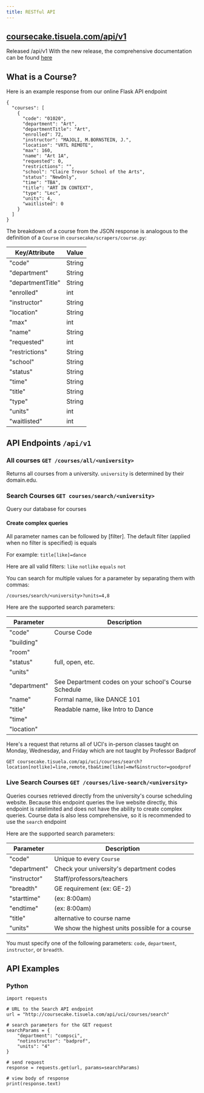 ```yaml
---
title: RESTful API
---
```

## [coursecake.tisuela.com/api/v1](https://coursecake.tisuela.com/api/v1)
Released /api/v1
With the new release, the comprehensive documentation can be found [here](https://coursecake.tisuela.com/api/v1)


## What is a Course?
Here is an example response from our online Flask API endpoint
```
{
  "courses": [
    {
      "code": "01020",
      "department": "Art",
      "departmentTitle": "Art",
      "enrolled": 72,
      "instructor": "MAJOLI, M.BORNSTEIN, J.",
      "location": "VRTL REMOTE",
      "max": 160,
      "name": "Art 1A",
      "requested": 0,
      "restrictions": "",
      "school": "Claire Trevor School of the Arts",
      "status": "NewOnly",
      "time": "TBA",
      "title": "ART IN CONTEXT",
      "type": "Lec",
      "units": 4,
      "waitlisted": 0
    }
  ]
}
```

The breakdown of a course from the JSON response is analogous to the definition of a `Course` in `coursecake/scrapers/course.py`:

Key/Attribute | Value
--- | ---
"code" | String
"department" | String       
"departmentTitle" | String
"enrolled" | int
"instructor" | String
"location" | String
"max" | int
"name" | String
"requested" | int
"restrictions" | String
"school" | String
"status" | String
"time" | String
"title" | String
"type" | String
"units" | int
"waitlisted" | int

## API Endpoints `/api/v1`

### All courses `GET /courses/all/<university>`
Returns all courses from a university.
`university` is determined by their domain.edu.

### Search Courses `GET courses/search/<university>`
Query our database for courses


#### Create complex queries
All parameter names can be followed by [filter].
The default filter (applied when no filter is specified) is equals

For example:
```title[like]=dance```

Here are all valid filters:
`like`
`notlike`
`equals`
`not`

You can search for multiple values for a parameter by separating them with commas:
```
/courses/search/<university>?units=4,8
```

Here are the supported search parameters:

Parameter |  Description
--- | ---
"code" | Course Code
"building" |
"room" | 
"status" | full, open, etc.
"units" | 
"department" | See Department codes on your school's Course Schedule
"name" | Formal name, like DANCE 101
"title" | Readable name, like Intro to Dance
"time" | 
"location" | 


Here's a request that returns all of UCI's in-person classes taught on Monday, Wednesday, and Friday which are not taught by Professor Badprof
```
GET coursecake.tisuela.com/api/uci/courses/search?location[notlike]=line,remote,tba&time[like]=mwf&instructor=goodprof
```

### Live Search Courses `GET /courses/live-search/<university>`
Queries courses retrieved directly from the university's course scheduling website.
Because this endpoint queries the live website directly, this endpoint is ratelimited and does not have the ability to create complex queries. Course data is also less comprehensive, so it is recommended to use the `search` endpoint

Here are the supported search parameters:

Parameter | Description
--- | --- 
"code" | Unique to every `Course`
"department" | Check your university's department codes      
"instructor" | Staff/professors/teachers
"breadth" | GE requirement (ex: GE-2)
"starttime" | (ex: 8:00am)
"endtime" | (ex: 8:00am)
"title" | alternative to course name
"units" | We show the highest units possible for a course


You must specify one of the following parameters: `code`, `department`, `instructor`, or `breadth`.

## API Examples

### Python
```
import requests

# URL to the Search API endpoint
url = "http://coursecake.tisuela.com/api/uci/courses/search"    

# search parameters for the GET request
searchParams = {
    "department": "compsci",
    "notinstructor": "badprof",
    "units": "4"
}

# send request
response = requests.get(url, params=searchParams)

# view body of response
print(response.text)
```

